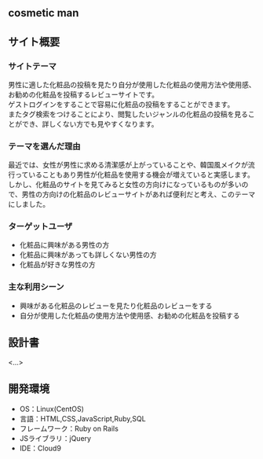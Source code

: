 # <cosmetic man>

## cosmetic man
## サイト概要
### サイトテーマ
男性に適した化粧品の投稿を見たり自分が使用した化粧品の使用方法や使用感、お勧めの化粧品を投稿するレビューサイトです。  
ゲストログインをすることで容易に化粧品の投稿をすることができます。  
またタグ検索をつけることにより、閲覧したいジャンルの化粧品の投稿を見ることができ、詳しくない方でも見やすくなります。

### テーマを選んだ理由
最近では、女性が男性に求める清潔感が上がっていることや、韓国風メイクが流行っていることもあり男性が化粧品を使用する機会が増えていると実感します。   
しかし、化粧品のサイトを見てみると女性の方向けになっているものが多いので、男性の方向けの化粧品のレビューサイトがあれば便利だと考え、このテーマにしました。

### ターゲットユーザ
- 化粧品に興味がある男性の方
- 化粧品に興味があっても詳しくない男性の方
- 化粧品が好きな男性の方

### 主な利用シーン
- 興味がある化粧品のレビューを見たり化粧品のレビューをする
- 自分が使用した化粧品の使用方法や使用感、お勧めの化粧品を投稿する

## 設計書
<...>

## 開発環境
- OS：Linux(CentOS)
- 言語：HTML,CSS,JavaScript,Ruby,SQL
- フレームワーク：Ruby on Rails
- JSライブラリ：jQuery
- IDE：Cloud9
